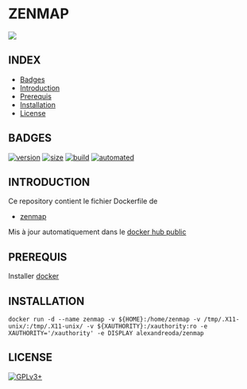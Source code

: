 # ZENMAP

<img src="https://s24255.pcdn.co/wp-content/uploads/2013/08/zenmap.png" />

## INDEX

- [Badges](#BADGES)
- [Introduction](#INTRODUCTION)
- [Prerequis](#PREREQUIS)
- [Installation](#INSTALLATION)
- [License](#LICENSE)


## BADGES

[![version](https://images.microbadger.com/badges/version/alexandreoda/zenmap.svg)](https://microbadger.com/images/alexandreoda/zenmap)
[![size](https://images.microbadger.com/badges/image/alexandreoda/zenmap.svg)](https://microbadger.com/images/alexandreoda/zenmap")
[![build](https://img.shields.io/docker/build/alexandreoda/zenmap.svg)](https://hub.docker.com/r/alexandreoda/zenmap)
[![automated](https://img.shields.io/docker/automated/alexandreoda/zenmap.svg)](https://hub.docker.com/r/alexandreoda/zenmap)


## INTRODUCTION

Ce repository contient le fichier Dockerfile de

- [zenmap](https://nmap.org/zenmap)

Mis à jour automatiquement dans le [docker hub public](https://hub.docker.com/r/alexandreoda/zenmap/)


## PREREQUIS

Installer [docker](https://www.docker.com)


## INSTALLATION

```
docker run -d --name zenmap -v ${HOME}:/home/zenmap -v /tmp/.X11-unix/:/tmp/.X11-unix/ -v ${XAUTHORITY}:/xauthority:ro -e XAUTHORITY='/xauthority' -e DISPLAY alexandreoda/zenmap
```


## LICENSE

[![GPLv3+](http://gplv3.fsf.org/gplv3-127x51.png)](https://github.com/oda-alexandre/zenmap/blob/master/LICENSE)
